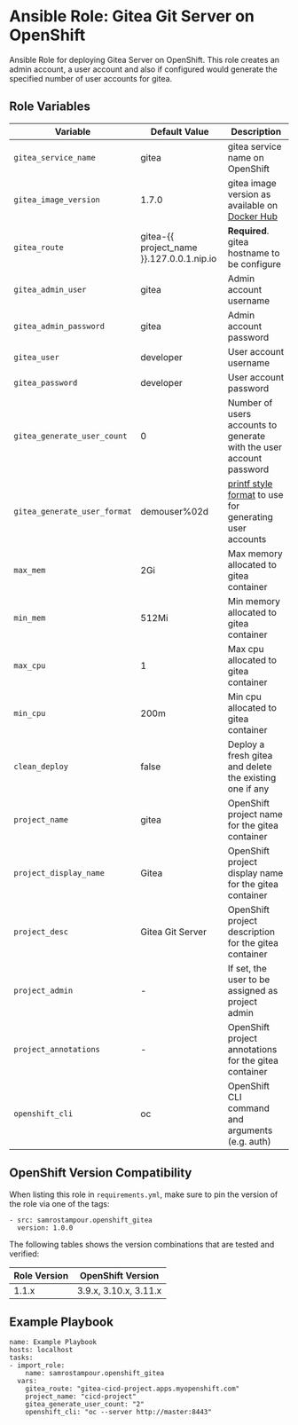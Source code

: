 Ansible Role: Gitea Git Server on OpenShift
=========

Ansible Role for deploying Gitea Server on OpenShift. This role creates an admin 
account, a user account and also if configured would generate the specified number of user 
accounts for gitea.


Role Variables
------------

| Variable                  | Default Value   | Description   |
|---------------------------|-----------------|---------------|
|`gitea_service_name`        | gitea            | gitea service name on OpenShift  |
|`gitea_image_version`       | 1.7.0         | gitea image version as available on [Docker Hub](https://hub.docker.com/r/gitea/gitea/tags) |
|`gitea_route`               | gitea-{{ project_name }}.127.0.0.1.nip.io | **Required**. gitea hostname to be configure |
|`gitea_admin_user`          | gitea            | Admin account username |
|`gitea_admin_password`      | gitea            | Admin account password |
|`gitea_user`                | developer       | User account username |
|`gitea_password`            | developer       | User account password |
|`gitea_generate_user_count` | 0               | Number of users accounts to generate with the user account password |
|`gitea_generate_user_format`| demouser%02d        | [printf style format](https://en.wikipedia.org/wiki/Printf_format_string) to use for generating user accounts |
|`max_mem`                  | 2Gi             | Max memory allocated to gitea container |
|`min_mem`                  | 512Mi           | Min memory allocated to gitea container |
|`max_cpu`                  | 1               | Max cpu allocated to gitea container |
|`min_cpu`                  | 200m            | Min cpu allocated to gitea container |
|`clean_deploy`             | false           | Deploy a fresh gitea and delete the existing one if any |
|`project_name`             | gitea            | OpenShift project name for the gitea container  |
|`project_display_name`     | Gitea            | OpenShift project display name for the gitea container  |
|`project_desc`             | Gitea Git Server | OpenShift project description for the gitea container |
|`project_admin`            | -               | If set, the user to be assigned as project admin |
|`project_annotations`      | -               | OpenShift project annotations for the gitea container |
|`openshift_cli`            | oc              | OpenShift CLI command and arguments (e.g. auth)       | 

OpenShift Version Compatibility
------------
When listing this role in `requirements.yml`, make sure to pin the version of the role via one of the tags:

```
- src: samrostampour.openshift_gitea
  version: 1.0.0
```  

The following tables shows the version combinations that are tested and verified:

| Role Version      | OpenShift Version |
|-------------------|-------------------|
| 1.1.x   | 3.9.x, 3.10.x, 3.11.x |



Example Playbook
------------

```
name: Example Playbook
hosts: localhost
tasks:
- import_role:
    name: samrostampour.openshift_gitea
  vars:
    gitea_route: "gitea-cicd-project.apps.myopenshift.com"
    project_name: "cicd-project"
    gitea_generate_user_count: "2"
    openshift_cli: "oc --server http://master:8443"
```